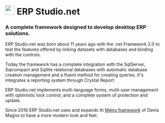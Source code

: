 <h1><img src="http://i63.tinypic.com/xvg3l.jpg" width="30" height="30"> ERP Studio.net </h1>
<h3> A complete framework designed to develop desktop ERP solutions. </h3>

ERP Studio.net was born about 11 years ago with the .net Framework 2.0 to test the features offered by linking datasets with databases and binding with the controls.

Today the framework has a complete integration with the SqlServer, Sqlcompact and Sqllite relational databases with automatic database creation management and a fluent method for creating queries.
It's integrates a reporting system through Crystal Report.

ERP Studio.net implements multi-language forms, multi-user management with optimistic lock control, and a complete system of protection and update.

Since 2016 ERP Studio.net uses and expands th [Metro framework](http://denricdenise.info/2014/09/winforms-metro-style/) of Denis Magno to have a more modern look and feel.
